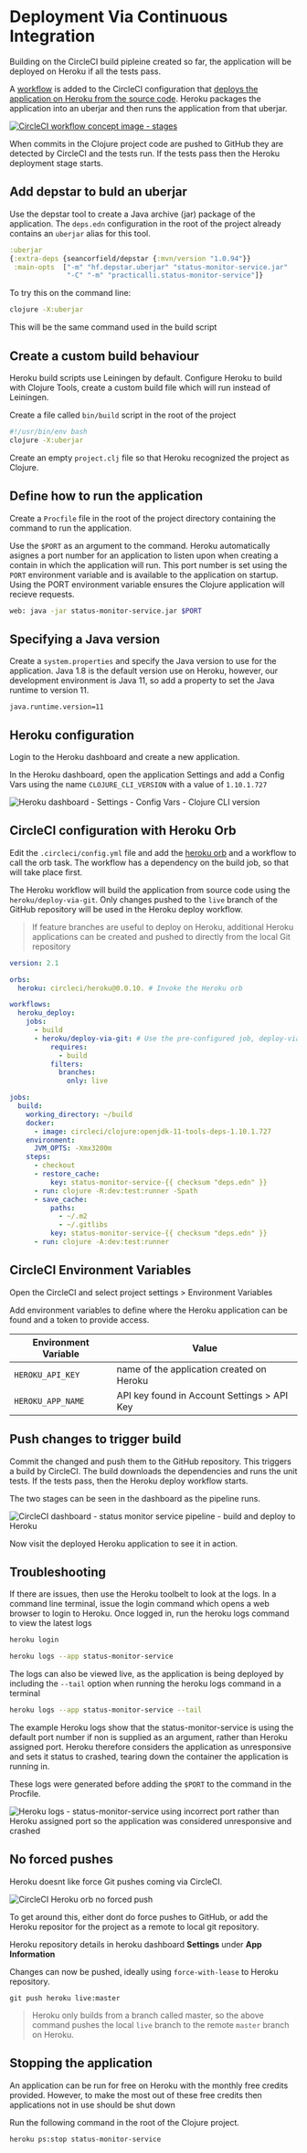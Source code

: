 # Deployment Via Continuous Integration

Building on the CircleCI build pipleine created so far, the application will be deployed on Heroku if all the tests pass.

A [workflow](https://circleci.com/docs/2.0/workflows/) is added to the CircleCI configuration that [deploys the application on Heroku from the source code](https://circleci.com/docs/2.0/deployment-integrations/#heroku).  Heroku packages the application into an uberjar and then runs the application from that uberjar.

[![CircleCI workflow concept image - stages](/images/circleci-workflow-sequential-git-heroku.png)](https://circleci.com/docs/2.0/workflows/)

When commits in the Clojure project code are pushed to GitHub they are detected by CircleCI and the tests run.  If the tests pass then the Heroku deployment stage starts.

## Add depstar to buld an uberjar

Use the depstar tool to create a Java archive (jar) package of the application.  The `deps.edn` configuration in the root of the project already contains an `uberjar` alias for this tool.

```clojure
:uberjar
{:extra-deps {seancorfield/depstar {:mvn/version "1.0.94"}}
 :main-opts  ["-m" "hf.depstar.uberjar" "status-monitor-service.jar"
              "-C" "-m" "practicalli.status-monitor-service"]}
```

To try this on the command line:

```bash
clojure -X:uberjar
```

This will be the same command used in the build script


## Create a custom build behaviour

Heroku build scripts use Leiningen by default.  Configure Heroku to build with Clojure Tools, create a custom build file which will run instead of Leiningen.

Create a file called `bin/build` script in the root of the project

```bash
#!/usr/bin/env bash
clojure -X:uberjar
```

Create an empty `project.clj` file so that Heroku recognized the project as Clojure.


## Define how to run the application

Create a `Procfile` file in the root of the project directory containing the command to run the application.

Use the `$PORT` as an argument to the command.  Heroku automatically asignes a port number for an application to listen upon when creating a contain in which the application will run.  This port number is set using the `PORT` environment variable and is available to the application on startup.  Using the PORT environment variable ensures the Clojure application will recieve requests.

```bash
web: java -jar status-monitor-service.jar $PORT
```


## Specifying a Java version

Create a `system.properties` and specify the Java version to use for the application. Java 1.8 is the default version use on Heroku, however, our development environment is Java 11, so add a property to set the Java runtime to version 11.

```properties
java.runtime.version=11
```


## Heroku configuration

Login to the Heroku dashboard and create a new application.

In the Heroku dashboard, open the application Settings and add a Config Vars using the name `CLOJURE_CLI_VERSION` with a value of `1.10.1.727`

![Heroku dashboard - Settings - Config Vars - Clojure CLI version](/images/heroku-dashboard-status-monitor-config-vars-clojure-cli-version.png)


## CircleCI configuration with Heroku Orb

Edit the `.circleci/config.yml` file and add the [heroku orb](https://circleci.com/orbs/registry/orb/circleci/heroku) and a workflow to call the orb task.  The workflow has a dependency on the build job, so that will take place first.

The Heroku workflow will build the application from source code using the `heroku/deploy-via-git`.  Only changes pushed to the `live` branch of the GitHub repository will be used in the Heroku deploy workflow.

> If feature branches are useful to deploy on Heroku, additional Heroku applications can be created and pushed to directly from the local Git repository

```yaml
version: 2.1

orbs:
  heroku: circleci/heroku@0.0.10. # Invoke the Heroku orb

workflows:
  heroku_deploy:
    jobs:
      - build
      - heroku/deploy-via-git: # Use the pre-configured job, deploy-via-git
          requires:
            - build
          filters:
            branches:
              only: live

jobs:
  build:
    working_directory: ~/build
    docker:
      - image: circleci/clojure:openjdk-11-tools-deps-1.10.1.727
    environment:
      JVM_OPTS: -Xmx3200m
    steps:
      - checkout
      - restore_cache:
          key: status-monitor-service-{{ checksum "deps.edn" }}
      - run: clojure -R:dev:test:runner -Spath
      - save_cache:
          paths:
            - ~/.m2
            - ~/.gitlibs
          key: status-monitor-service-{{ checksum "deps.edn" }}
      - run: clojure -A:dev:test:runner
```



## CircleCI Environment Variables

Open the CircleCI and select project settings > Environment Variables

Add environment variables to define where the Heroku application can be found and a token to provide access.

| Environment Variable | Value                                       |
|----------------------|---------------------------------------------|
| `HEROKU_API_KEY`     | name of the application created on Heroku   |
| `HEROKU_APP_NAME`    | API key found in Account Settings > API Key |


## Push changes to trigger build

Commit the changed and push them to the GitHub repository.  This triggers a build by CircleCI.  The build downloads the dependencies and runs the unit tests.  If the tests pass, then the Heroku deploy workflow starts.

The two stages can be seen in the dashboard as the pipeline runs.

![CircleCI dashboard - status monitor service pipeline - build and deploy to Heroku](/images/circle-ci-status-monitor-pipelines-heroku-orb.png)


Now visit the deployed Heroku application to see it in action.


## Troubleshooting

If there are issues, then use the Heroku toolbelt to look at the logs.  In a command line terminal, issue the login command which opens a web browser to login to Heroku.  Once logged in, run the heroku logs command to view the latest logs

```bash
heroku login

heroku logs --app status-monitor-service
```

The logs can also be viewed live, as the application is being deployed by including the `--tail` option when running the heroku logs command in a terminal

```bash
heroku logs --app status-monitor-service --tail
```


The example Heroku logs show that the status-monitor-service is using the default port number if non is supplied as an argument, rather than Heroku assigned port.  Heroku therefore considers the application as unresponsive and sets it status to crashed, tearing down the container the application is running in.

These logs were generated before adding the `$PORT` to the command in the Procfile.

![Heroku logs - status-monitor-service using incorrect port rather than Heroku assigned port so the application was considered unresponsive and crashed](/images/heroku-logs-status-monitor-process-crashed-wrong-port-number.png)


## No forced pushes

Heroku doesnt like force Git pushes coming via CircleCI.

![CircleCI Heroku orb no forced push](/images/circle-ci-heroku-orb-no-forced-push.png)

To get around this, either dont do force pushes to GitHub, or add the Heroku repositor for the project as a remote to local git repository.

Heroku repository details in heroku dashboard **Settings** under **App Information**

Changes can now be pushed, ideally using `force-with-lease` to Heroku repository.

`git push heroku live:master`

> Heroku only builds from a branch called master, so the above command pushes the local `live` branch to the remote `master` branch on Heroku.


## Stopping the application

An application can be run for free on Heroku with the monthly free credits provided.  However, to make the most out of these free credits then applications not in use should be shut down

Run the following command in the root of the Clojure project.

```bash
heroku ps:stop status-monitor-service
```
